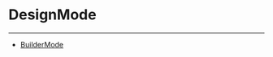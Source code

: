 # DesignMode
---

 
 -  [BuilderMode](./app/src/main/java/kenny/design/mode/builder_mode/BUILDER.md)